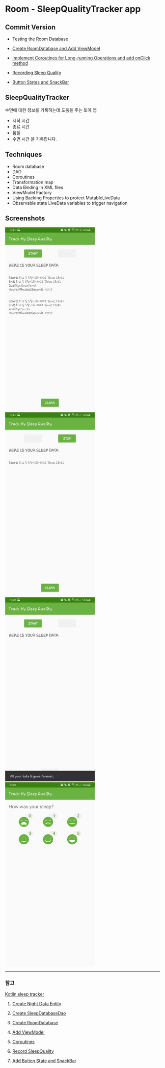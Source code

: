 # Room - SleepQualityTracker app

## Commit Version

* [Testing the Room Database](https://github.com/ChaMinZi/Android_Basic_Sample/commit/6f9fda6caece8888e30d91d564cfa66e588d3f9d)

* [Create RoomDatabase and Add ViewModel](https://github.com/ChaMinZi/Android_Basic_Sample/commit/8f2a0f0f898fedf5caed7959160bf40b5b27b9d1)

* [Implement Coroutines for Long-running Operations and add onClick method](https://github.com/ChaMinZi/Android_Basic_Sample/commit/642a5c1c005bb0f3e9bf531c7539cee18edf77a6)

* [Recording Sleep Quality](https://github.com/ChaMinZi/Android_Basic_Sample/commit/dc344c1292494346593b1ea2126dca8e51c77c62)

* [Button States and SnackBar](https://github.com/ChaMinZi/Android_Basic_Sample/commit/e78bace470af6cebb5e5d8c94cbdde6426e8a136)

## SleepQualityTracker
수면에 대한 정보를 기록하는데 도움을 주는 토이 앱
- 시작 시간 
- 종료 시간
- 품질
- 수면 시간
을 기록합니다.

## Techniques
* Room database
* DAO
* Coroutines
* Transformation map
* Data Binding in XML files
* ViewModel Factory
* Using Backing Properties to protect MutableLiveData
* Observable state LiveData variables to trigger navigation


## Screenshots
<img src="https://github.com/ChaMinZi/Android_Basic_Sample/blob/e78bace470af6cebb5e5d8c94cbdde6426e8a136/TrackmySleepQuality/screenshots/sleep_quality_tracker_start.jpg" height="600px"></img>
<img src="https://github.com/ChaMinZi/Android_Basic_Sample/blob/e78bace470af6cebb5e5d8c94cbdde6426e8a136/TrackmySleepQuality/screenshots/sleep_quality_tracker_stop.jpg" height="600px"></img>
<img src="https://github.com/ChaMinZi/Android_Basic_Sample/blob/e78bace470af6cebb5e5d8c94cbdde6426e8a136/TrackmySleepQuality/screenshots/sleep_quality_tracker_clear.jpg" height="600px"></img>
<img src="https://github.com/ChaMinZi/Android_Basic_Sample/blob/e78bace470af6cebb5e5d8c94cbdde6426e8a136/TrackmySleepQuality/screenshots/sleep_quality_tracker_quality.jpg" height="600px"></img>

-------------------------------------------

### 참고
[Kotlin sleep tracker](https://github.com/udacity/andfun-kotlin-sleep-tracker)

1. [Create Night Data Entity](https://github.com/udacity/andfun-kotlin-sleep-tracker/compare/Step.01-Exercise-Create-Night-Data-Entity...Step.01-Solution-Create-Night-Data-Entity)

2. [Create SleepDatabaseDao](https://github.com/udacity/andfun-kotlin-sleep-tracker/compare/Step.02-Exercise-Create-SleepDatabaseDao...Step.02-Solution-Create-SleepDatabaseDao)

3. [Create RoomDatabase](https://github.com/udacity/andfun-kotlin-sleep-tracker/compare/Step.03-Exercise-Create-RoomDatabase...Step.03-Solution-Create-RoomDatabase)

4. [Add ViewModel](https://github.com/udacity/andfun-kotlin-sleep-tracker/compare/Step.04-Exercise-Add-ViewModel...Step.04-Solution-Add-ViewModel)

5. [Coroutines](https://github.com/udacity/andfun-kotlin-sleep-tracker/compare/Step.05-Exercise-Coroutines...Step.05-Solution-Coroutines)

6. [Record SleepQuality](https://github.com/udacity/andfun-kotlin-sleep-tracker/compare/Step.06-Exercise-Record-SleepQuality..Step.06-Solution-Record-SleepQuality)

7. [Add Button State and SnackBar](https://github.com/udacity/andfun-kotlin-sleep-tracker/compare/Step.07-Exercise-Add-Button-States-and-SnackBar...Step.07-Solution-Add-Button-States-and-SnackBar)
